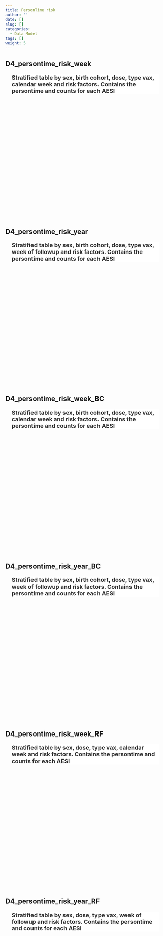 ```yaml
---
title: PersonTime risk
author: ''
date: []
slug: []
categories:
  - Data Model
tags: []
weight: 5
---
```


<script src="{{< blogdown/postref >}}index.en_files/core-js/shim.min.js"></script>
<script src="{{< blogdown/postref >}}index.en_files/react/react.min.js"></script>
<script src="{{< blogdown/postref >}}index.en_files/react/react-dom.min.js"></script>
<script src="{{< blogdown/postref >}}index.en_files/reactwidget/react-tools.js"></script>
<script src="{{< blogdown/postref >}}index.en_files/htmlwidgets/htmlwidgets.js"></script>
<script src="{{< blogdown/postref >}}index.en_files/reactable-binding/reactable.js"></script>
## D4_persontime_risk_week
<div align="center">
<h2 style="color:#333;background:#FFFFFF;text-align:left;font-family:-apple-system,BlinkMacSystemFont,Helvetica,Arial,sans-serif;font-size:18px;font-style:normal;font-weight:bold;text-decoration:;margin:20px">Stratified table by sex, birth cohort, dose, type vax, calendar week and risk factors. Contains the persontime and counts for each AESI</h2>
<div id="htmlwidget-1" class="reactable html-widget" style="width:auto;height:300px;"></div>
<script type="application/json" data-for="htmlwidget-1">{"x":{"tag":{"name":"Reactable","attribs":{"data":{"Name":["sex","Birthcohort_persons","Dose","type_vax","riskfactors","week","Persontime","Persontime_AESI","AESI_b"],"Description":[null,null,null,"type of vaccine","Cases in population for each risk factor",null,"Total persontime","Persontime in population for each AESI","Cases in population for each AESI"],"Format/Vocabulary":["0 = Female, 1 = Male","<1940, 1940-1949, 1950-1959, 1960-1969, 1970-1979, 1980-1989, 1990+, all_birth cohorts: any age","0 = no dose, 1= dose 1, 2= dose 2","Pfizer, Moderna, AstraZeneca, J&J","0, 1","integer","integer","integer","integer"],"Comments":[null,null,null,null,"riskfactors defined in ???",null,null,"AESI defined in OUTCOMES_conceptssets","AESI defined in OUTCOMES_conceptssets"]},"columns":[{"accessor":"Name","name":"Name","type":"character"},{"accessor":"Description","name":"Description","type":"character"},{"accessor":"Format/Vocabulary","name":"Format/Vocabulary","type":"character"},{"accessor":"Comments","name":"Comments","type":"character"}],"sortable":false,"searchable":true,"defaultPageSize":9,"paginationType":"numbers","showPageInfo":true,"minRows":1,"highlight":true,"bordered":true,"striped":true,"style":{"maxWidth":650},"height":"300px","dataKey":"9a04d168492a0f19ee6d148b2dec62bd","key":"9a04d168492a0f19ee6d148b2dec62bd"},"children":[]},"class":"reactR_markup"},"evals":[],"jsHooks":[]}</script>
<br/>
<br/>
<br/>
<br/>
</div>

## D4_persontime_risk_year
<div align="center">
<h2 style="color:#333;background:#FFFFFF;text-align:left;font-family:-apple-system,BlinkMacSystemFont,Helvetica,Arial,sans-serif;font-size:18px;font-style:normal;font-weight:bold;text-decoration:;margin:20px">Stratified table by sex, birth cohort, dose, type vax, week of followup and risk factors. Contains the persontime and counts for each AESI</h2>
<div id="htmlwidget-2" class="reactable html-widget" style="width:auto;height:300px;"></div>
<script type="application/json" data-for="htmlwidget-2">{"x":{"tag":{"name":"Reactable","attribs":{"data":{"Name":["sex","Birthcohort_persons","Dose","type_vax","week_fup","riskfactors","Persontime","Persontime_AESI","AESI_b"],"Description":[null,null,null,"type of vaccine",null,"Cases in population for each risk factor","Total persontime","Persontime in population for each AESI","Cases in population for each AESI"],"Format/Vocabulary":["0 = Female, 1 = Male","<1940, 1940-1949, 1950-1959, 1960-1969, 1970-1979, 1980-1989, 1990+, all_birth cohorts: any age","0 = no dose, 1= dose 1, 2= dose 2","Pfizer, Moderna, AstraZeneca, J&J","integer","0, 1","integer","integer","integer"],"Comments":[null,null,null,null,null,"riskfactors defined in ???",null,"AESI defined in OUTCOMES_conceptssets","AESI defined in OUTCOMES_conceptssets"]},"columns":[{"accessor":"Name","name":"Name","type":"character"},{"accessor":"Description","name":"Description","type":"character"},{"accessor":"Format/Vocabulary","name":"Format/Vocabulary","type":"character"},{"accessor":"Comments","name":"Comments","type":"character"}],"sortable":false,"searchable":true,"defaultPageSize":9,"paginationType":"numbers","showPageInfo":true,"minRows":1,"highlight":true,"bordered":true,"striped":true,"style":{"maxWidth":650},"height":"300px","dataKey":"5d05cc6494453e0a4e35b4f657dbfc2d","key":"5d05cc6494453e0a4e35b4f657dbfc2d"},"children":[]},"class":"reactR_markup"},"evals":[],"jsHooks":[]}</script>
<br/>
<br/>
<br/>
<br/>
</div>

## D4_persontime_risk_week_BC
<div align="center">
<h2 style="color:#333;background:#FFFFFF;text-align:left;font-family:-apple-system,BlinkMacSystemFont,Helvetica,Arial,sans-serif;font-size:18px;font-style:normal;font-weight:bold;text-decoration:;margin:20px">Stratified table by sex, birth cohort, dose, type vax, calendar week and risk factors. Contains the persontime and counts for each AESI</h2>
<div id="htmlwidget-3" class="reactable html-widget" style="width:auto;height:300px;"></div>
<script type="application/json" data-for="htmlwidget-3">{"x":{"tag":{"name":"Reactable","attribs":{"data":{"Name":["sex","Birthcohort_persons","Dose","type_vax","week","Persontime","Persontime_AESI","AESI_b"],"Description":[null,null,null,"type of vaccine",null,"Total persontime","Persontime in population for each AESI","Cases in population for each AESI"],"Format/Vocabulary":["0 = Female, 1 = Male","<1940, 1940-1949, 1950-1959, 1960-1969, 1970-1979, 1980-1989, 1990+, all_birth cohorts: any age","0 = no dose, 1= dose 1, 2= dose 2","Pfizer, Moderna, AstraZeneca, J&J","integer","integer","integer","integer"],"Comments":[null,null,null,null,null,null,"AESI defined in OUTCOMES_conceptssets","AESI defined in OUTCOMES_conceptssets"]},"columns":[{"accessor":"Name","name":"Name","type":"character"},{"accessor":"Description","name":"Description","type":"character"},{"accessor":"Format/Vocabulary","name":"Format/Vocabulary","type":"character"},{"accessor":"Comments","name":"Comments","type":"character"}],"sortable":false,"searchable":true,"defaultPageSize":8,"paginationType":"numbers","showPageInfo":true,"minRows":1,"highlight":true,"bordered":true,"striped":true,"style":{"maxWidth":650},"height":"300px","dataKey":"9955dfb91201cfbb80cb0bbc1120478b","key":"9955dfb91201cfbb80cb0bbc1120478b"},"children":[]},"class":"reactR_markup"},"evals":[],"jsHooks":[]}</script>
<br/>
<br/>
<br/>
<br/>
</div>

## D4_persontime_risk_year_BC
<div align="center">
<h2 style="color:#333;background:#FFFFFF;text-align:left;font-family:-apple-system,BlinkMacSystemFont,Helvetica,Arial,sans-serif;font-size:18px;font-style:normal;font-weight:bold;text-decoration:;margin:20px">Stratified table by sex, birth cohort, dose, type vax, week of followup and risk factors. Contains the persontime and counts for each AESI</h2>
<div id="htmlwidget-4" class="reactable html-widget" style="width:auto;height:300px;"></div>
<script type="application/json" data-for="htmlwidget-4">{"x":{"tag":{"name":"Reactable","attribs":{"data":{"Name":["sex","Birthcohort_persons","Dose","type_vax","week_fup","year","Persontime","Persontime_AESI","AESI_b"],"Description":[null,null,null,"type of vaccine",null,null,"Total persontime","Persontime in population for each AESI","Cases in population for each AESI"],"Format/Vocabulary":["0 = Female, 1 = Male","<1940, 1940-1949, 1950-1959, 1960-1969, 1970-1979, 1980-1989, 1990+, all_birth cohorts: any age","0 = no dose, 1= dose 1, 2= dose 2","Pfizer, Moderna, AstraZeneca, J&J","integer","integer","integer","integer","integer"],"Comments":[null,null,null,null,null,null,null,"AESI defined in OUTCOMES_conceptssets","AESI defined in OUTCOMES_conceptssets"]},"columns":[{"accessor":"Name","name":"Name","type":"character"},{"accessor":"Description","name":"Description","type":"character"},{"accessor":"Format/Vocabulary","name":"Format/Vocabulary","type":"character"},{"accessor":"Comments","name":"Comments","type":"character"}],"sortable":false,"searchable":true,"defaultPageSize":9,"paginationType":"numbers","showPageInfo":true,"minRows":1,"highlight":true,"bordered":true,"striped":true,"style":{"maxWidth":650},"height":"300px","dataKey":"5b6afda4d093258093ea26f3767677f9","key":"5b6afda4d093258093ea26f3767677f9"},"children":[]},"class":"reactR_markup"},"evals":[],"jsHooks":[]}</script>
<br/>
<br/>
<br/>
<br/>
</div>

## D4_persontime_risk_week_RF
<div align="center">
<h2 style="color:#333;background:#FFFFFF;text-align:left;font-family:-apple-system,BlinkMacSystemFont,Helvetica,Arial,sans-serif;font-size:18px;font-style:normal;font-weight:bold;text-decoration:;margin:20px">Stratified table by sex, dose, type vax, calendar week and risk factors. Contains the persontime and counts for each AESI</h2>
<div id="htmlwidget-5" class="reactable html-widget" style="width:auto;height:300px;"></div>
<script type="application/json" data-for="htmlwidget-5">{"x":{"tag":{"name":"Reactable","attribs":{"data":{"Name":["sex","Dose","type_vax","riskfactor","week","Persontime","Persontime_AESI","AESI_b"],"Description":[null,null,"type of vaccine",null,null,"Total persontime","Persontime in population for each AESI","Cases in population for each AESI"],"Format/Vocabulary":["0 = Female, 1 = Male","0 = no dose, 1= dose 1, 2= dose 2","Pfizer, Moderna, AstraZeneca, J&J","riskfactors","integer","integer","integer","integer"],"Comments":[null,null,null,"riskfactors defined in ???",null,null,"AESI defined in OUTCOMES_conceptssets","AESI defined in OUTCOMES_conceptssets"]},"columns":[{"accessor":"Name","name":"Name","type":"character"},{"accessor":"Description","name":"Description","type":"character"},{"accessor":"Format/Vocabulary","name":"Format/Vocabulary","type":"character"},{"accessor":"Comments","name":"Comments","type":"character"}],"sortable":false,"searchable":true,"defaultPageSize":8,"paginationType":"numbers","showPageInfo":true,"minRows":1,"highlight":true,"bordered":true,"striped":true,"style":{"maxWidth":650},"height":"300px","dataKey":"a61fbe133d7a15194eca9bb731b92920","key":"a61fbe133d7a15194eca9bb731b92920"},"children":[]},"class":"reactR_markup"},"evals":[],"jsHooks":[]}</script>
<br/>
<br/>
<br/>
<br/>
</div>

## D4_persontime_risk_year_RF
<div align="center">
<h2 style="color:#333;background:#FFFFFF;text-align:left;font-family:-apple-system,BlinkMacSystemFont,Helvetica,Arial,sans-serif;font-size:18px;font-style:normal;font-weight:bold;text-decoration:;margin:20px">Stratified table by sex, dose, type vax, week of followup and risk factors. Contains the persontime and counts for each AESI</h2>
<div id="htmlwidget-6" class="reactable html-widget" style="width:auto;height:300px;"></div>
<script type="application/json" data-for="htmlwidget-6">{"x":{"tag":{"name":"Reactable","attribs":{"data":{"Name":["sex","Dose","type_vax","week_fup","riskfactor","Persontime","Persontime_AESI","AESI_b"],"Description":[null,null,"type of vaccine",null,null,"Total persontime","Persontime in population for each AESI","Cases in population for each AESI"],"Format/Vocabulary":["0 = Female, 1 = Male","0 = no dose, 1= dose 1, 2= dose 2","Pfizer, Moderna, AstraZeneca, J&J","integer","riskfactors","integer","integer","integer"],"Comments":[null,null,null,null,"riskfactors defined in ???",null,"AESI defined in OUTCOMES_conceptssets","AESI defined in OUTCOMES_conceptssets"]},"columns":[{"accessor":"Name","name":"Name","type":"character"},{"accessor":"Description","name":"Description","type":"character"},{"accessor":"Format/Vocabulary","name":"Format/Vocabulary","type":"character"},{"accessor":"Comments","name":"Comments","type":"character"}],"sortable":false,"searchable":true,"defaultPageSize":8,"paginationType":"numbers","showPageInfo":true,"minRows":1,"highlight":true,"bordered":true,"striped":true,"style":{"maxWidth":650},"height":"300px","dataKey":"a84a9b94a7f79b9471bf3c0b2aa963bd","key":"a84a9b94a7f79b9471bf3c0b2aa963bd"},"children":[]},"class":"reactR_markup"},"evals":[],"jsHooks":[]}</script>
<br/>
<br/>
<br/>
<br/>
</div>

